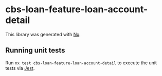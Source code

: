 # cbs-loan-feature-loan-account-detail

This library was generated with [Nx](https://nx.dev).

## Running unit tests

Run `nx test cbs-loan-feature-loan-account-detail` to execute the unit tests via [Jest](https://jestjs.io).
